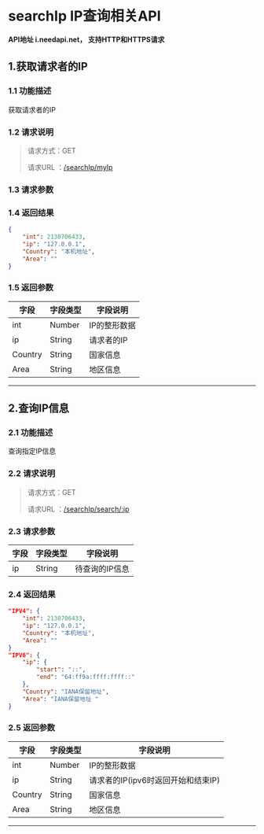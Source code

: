 # searchIp IP查询相关API

**API地址 i.needapi.net， 支持HTTP和HTTPS请求**

## 1.获取请求者的IP
### 1.1 功能描述
获取请求者的IP
### 1.2 请求说明
> 请求方式：GET
>
> 请求URL ：[/searchIp/myIp](#) 

### 1.3 请求参数
### 1.4 返回结果
```json  
{
    "int": 2130706433,
    "ip": "127.0.0.1",
    "Country": "本机地址",
    "Area": ""
}
```
### 1.5 返回参数
| 字段    | 字段类型 | 字段说明     |
| ------- | -------- | ------------ |
| int     | Number   | IP的整形数据 |
| ip      | String   | 请求者的IP   |
| Country | String   | 国家信息     |
| Area    | String   | 地区信息     |

---

## 2.查询IP信息
### 2.1 功能描述
查询指定IP信息
### 2.2 请求说明
> 请求方式：GET
>
> 请求URL ：[/searchIp/search/:ip](#) 

### 2.3 请求参数
| 字段 | 字段类型 | 字段说明       |
| ---- | -------- | -------------- |
| ip   | String   | 待查询的IP信息 |
### 2.4 返回结果
```json  
"IPV4": {
    "int": 2130706433,
    "ip": "127.0.0.1",
    "Country": "本机地址",
    "Area": ""
}
"IPV6": {
    "ip": {
        "start": "::",
        "end": "64:ff9a:ffff:ffff::"
    },
    "Country": "IANA保留地址",
    "Area": "IANA保留地址 "
}
```
### 2.5 返回参数
| 字段    | 字段类型 | 字段说明                           |
| ------- | -------- | ---------------------------------- |
| int     | Number   | IP的整形数据                       |
| ip      | String   | 请求者的IP(ipv6时返回开始和结束IP) |
| Country | String   | 国家信息                           |
| Area    | String   | 地区信息                           |

---